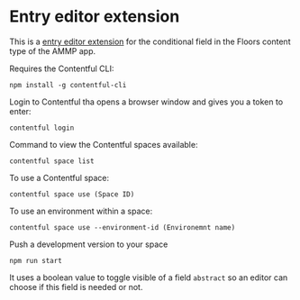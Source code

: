 # Entry editor extension

This is a [entry editor extension](https://www.contentful.com/developers/docs/extensibility/ui-extensions/) for the conditional field in the Floors content type of the AMMP app.

Requires the Contentful CLI:

`npm install -g contentful-cli`

Login to Contentful tha opens a browser window and gives you a token to enter:

`contentful login`

Command to view the Contentful spaces available:

`contentful space list`

To use a Contentful space:

`contentful space use (Space ID)`

To use an environment within a space:

`contentful space use --environment-id (Environemnt name)`

Push a development version to your space 

`npm run start`

It uses a boolean value to toggle visible of a field `abstract` so an editor can choose if this field is needed or not.



